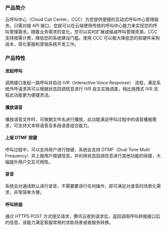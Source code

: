### 产品简介
云呼叫中心（Cloud Call Center，CCC）为您提供便捷的互动式呼叫中心管理服务。只需对接 API 接口，您就可以在云端使用传统的呼叫中心能力来实现您的呼叫管理需求。随着业务需求的变化，您可以实时扩展或缩减呼叫管理资源。CCC 支持按需计费，降低您的系统建设门槛。使用 CCC 可以极大降低您的软硬件采购成本，简化客服和营销系统开发工作。

### 产品特性
#### 发起呼叫
调用接口发起一路呼叫并启动 IVR（Interactive Voice Response） 流程，满足系统外呼请求并可以根据状态回调信息进行 IVR 自主实施调度，相比拖拽式 IVR 流程此功能更为便捷灵活。

#### 播放语音
播放语音文件时，可根据文件名进行播放，此功能满足呼叫过程中的语音播报需求，可支持文本转语音及多段语音组合能力。

#### 上报 DTMF 按键
呼叫过程中，可以支持用户进行按键，系统会支持 DTMF（Dual Tone Multi Frequency）并上报用户按键信息，并利用状态回调信息进行其他功能的续接，大幅提升用户交互可用性。

#### 录音
系统会对通话默认进行录音，不需要要进行任何操作，即可满足对录音的场景化需求，非常简单方便。 

#### 呼叫转接
通过 HTTPS POST 方式提交请求，腾讯云收到请求后，返回调用呼叫转接接口后的信息。该能力满足客服常用的求助场景或者服务转换。







